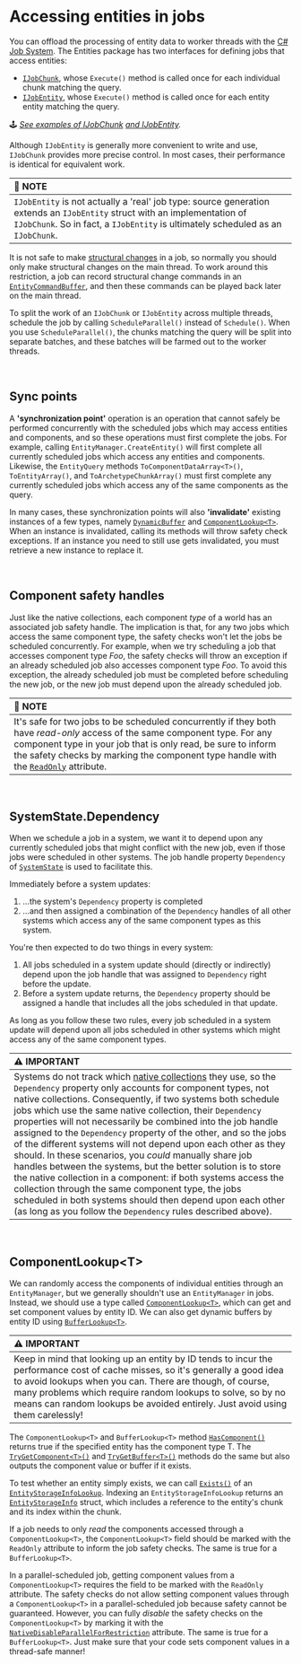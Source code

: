 
# Accessing entities in jobs

You can offload the processing of entity data to worker threads with the [C# Job System](https://docs.unity3d.com/Manual/JobSystem.html). The Entities package has two interfaces for defining jobs that access entities:

- [`IJobChunk`](https://docs.unity3d.com/Packages/com.unity.entities@latest?subfolder=/api/Unity.Entities.IJobChunk.html), whose `Execute()` method is called once for each individual chunk matching the query.
- [`IJobEntity`](https://docs.unity3d.com/Packages/com.unity.entities@latest?subfolder=/api/Unity.Entities.IJobEntity.html), whose `Execute()` method is called once for each entity entity matching the query. 

&#x1F579; *[See examples of IJobChunk](./examples/jobs.md#ijobchunk) [and IJobEntity](./examples/jobs.md#ijobentity).*

Although `IJobEntity` is generally more convenient to write and use, `IJobChunk` provides more precise control. In most cases, their performance is identical for equivalent work.

| &#x1F4DD; NOTE |
| :- |
| `IJobEntity` is not actually a 'real' job type: source generation extends an `IJobEntity` struct with an implementation of `IJobChunk`. So in fact, a `IJobEntity` is ultimately scheduled as an `IJobChunk`. |

It is not safe to make [structural changes](https://docs.unity3d.com/Packages/com.unity.entities@1.0/manual/concepts-structural-changes.html) in a job, so normally you should only make structural changes on the main thread. To work around this restriction, a job can record structural change commands in an [`EntityCommandBuffer`](https://docs.unity3d.com/Packages/com.unity.entities@latest?subfolder=/api/Unity.Entities.EntityCommandBuffer.html), and then these commands can be played back later on the main thread.

To split the work of an `IJobChunk` or `IJobEntity` across multiple threads, schedule the job by calling `ScheduleParallel()` instead of `Schedule()`. When you use `ScheduleParallel()`, the chunks matching the query will be split into separate batches, and these batches will be farmed out to the worker threads.

<br>

## Sync points

A **'synchronization point'** operation is an operation that cannot safely be performed concurrently with the scheduled jobs which may access entities and components, and so these operations must first complete the jobs. For example, calling `EntityManager.CreateEntity()` will first complete all currently scheduled jobs which access any entities and components. Likewise, the `EntityQuery` methods `ToComponentDataArray<T>()`, `ToEntityArray()`, and `ToArchetypeChunkArray()` must first complete any currently scheduled jobs which access any of the same components as the query.

In many cases, these synchronization points will also **'invalidate'** existing instances of a few types, namely [`DynamicBuffer`](https://docs.unity3d.com/Packages/com.unity.entities@latest?subfolder=/api/Unity.Entities.DynamicBuffer-1.html) and [`ComponentLookup<T>`](https://docs.unity3d.com/Packages/com.unity.entities@latest?subfolder=/api/Unity.Entities.ComponentLookup-1.html). When an instance is invalidated, calling its methods will throw safety check exceptions. If an instance you need to still use gets invalidated, you must retrieve a new instance to replace it.

<br>

## Component safety handles

Just like the native collections, each component *type* of a world has an associated job safety handle. The implication is that, for any two jobs which access the same component type, the safety checks won't let the jobs be scheduled concurrently. For example, when we try scheduling a job that accesses component type *Foo*, the safety checks will throw an exception if an already scheduled job also accesses component type *Foo*. To avoid this exception, the already scheduled job must be completed before scheduling the new job, or the new job must depend upon the already scheduled job. 

| &#x1F4DD; NOTE |
| :- |
| It's safe for two jobs to be scheduled concurrently if they both have *read-only* access of the same component type. For any component type in your job that is only read, be sure to inform the safety checks by marking the component type handle with the [`ReadOnly`](https://docs.unity3d.com/ScriptReference/Unity.Collections.ReadOnlyAttribute.html) attribute. |

<br>

## SystemState.Dependency

When we schedule a job in a system, we want it to depend upon any currently scheduled jobs that might conflict with the new job, even if those jobs were scheduled in other systems. The job handle property `Dependency` of [`SystemState`](https://docs.unity3d.com/Packages/com.unity.entities@latest?subfolder=/api/Unity.Entities.SystemState.html) is used to facilitate this.

Immediately before a system updates:

1. ...the system's `Dependency` property is completed
2. ...and then assigned a combination of the `Dependency` handles of all other systems which access any of the same component types as this system.

You're then expected to do two things in every system:

1. All jobs scheduled in a system update should (directly or indirectly) depend upon the job handle that was assigned to `Dependency` right before the update.
1. Before a system update returns, the `Dependency` property should be assigned a handle that includes all the jobs scheduled in that update.

As long as you follow these two rules, every job scheduled in a system update will depend upon all jobs scheduled in other systems which might access any of the same component types.

| &#x26A0; IMPORTANT |
| :- |
| Systems do not track which [native collections]() they use, so the `Dependency` property only accounts for component types, not native collections. Consequently, if two systems both schedule jobs which use the same native collection, their `Dependency` properties will not necessarily be combined into the job handle assigned to the `Dependency` property of the other, and so the jobs of the different systems will not depend upon each other as they should. In these scenarios, you *could* manually share job handles between the systems, but the better solution is to store the native collection in a component: if both systems access the collection through the same component type, the jobs scheduled in both systems should then depend upon each other (as long as you follow the `Dependency` rules described above). |

<br>

## ComponentLookup\<T\>

We can randomly access the components of individual entities through an `EntityManager`, but we generally shouldn't use an `EntityManager` in jobs. Instead, we should use a type called [`ComponentLookup<T>`](https://docs.unity3d.com/Packages/com.unity.entities@latest?subfolder=/api/Unity.Entities.ComponentLookup-1.html), which can get and set component values by entity ID. We can also get dynamic buffers by entity ID using [`BufferLookup<T>`](https://docs.unity3d.com/Packages/com.unity.entities@latest?subfolder=/api/Unity.Entities.BufferLookup-1.html).

| &#x26A0; IMPORTANT |
| :- |
| Keep in mind that looking up an entity by ID tends to incur the performance cost of cache misses, so it's generally a good idea to avoid lookups when you can. There are though, of course, many problems which require random lookups to solve, so by no means can random lookups be avoided entirely. Just avoid using them carelessly! |


The `ComponentLookup<T>` and `BufferLookup<T>` method [`HasComponent()`](https://docs.unity3d.com/Packages/com.unity.entities@latest?subfolder=/api/Unity.Entities.ComponentLookup-1.HasComponent.html) returns true if the specified entity has the component type T. The [`TryGetComponent<T>()`](https://docs.unity3d.com/Packages/com.unity.entities@latest?subfolder=/api/Unity.Entities.ComponentLookup-1.TryGetComponent.html) and [`TryGetBuffer<T>()`](https://docs.unity3d.com/Packages/com.unity.entities@latest?subfolder=/api/Unity.Entities.BufferLookup-1.TryGetBuffer.html) methods do the same but also outputs the component value or buffer if it exists.

To test whether an entity simply exists, we can call [`Exists()`](https://docs.unity3d.com/Packages/com.unity.entities@latest?subfolder=/api/Unity.Entities.EntityStorageInfoLookup.Exists.html) of an [`EntityStorageInfoLookup`](https://docs.unity3d.com/Packages/com.unity.entities@latest?subfolder=/api/Unity.Entities.EntityStorageInfoLookup.html). Indexing an `EntityStorageInfoLookup` returns an [`EntityStorageInfo`](https://docs.unity3d.com/Packages/com.unity.entities@latest?subfolder=/api/Unity.Entities.EntityStorageInfo.html) struct, which includes a reference to the entity's chunk and its index within the chunk.


If a job needs to only *read* the components accessed through a `ComponentLookup<T>`, the `ComponentLookup<T>` field should be marked with the `ReadOnly` attribute to inform the job safety checks. The same is true for a `BufferLookup<T>`.

In a parallel-scheduled job, getting component values from a `ComponentLookup<T>` requires the field to be marked with the `ReadOnly` attribute. The safety checks do not allow setting component values through a `ComponentLookup<T>` in a parallel-scheduled job because safety cannot be guaranteed. However, you can fully *disable* the safety checks on the `ComponentLookup<T>` by marking it with the [`NativeDisableParallelForRestriction`](https://docs.unity3d.com/ScriptReference/Unity.Collections.NativeDisableParallelForRestrictionAttribute.html) attribute. The same is true for a `BufferLookup<T>`. Just make sure that your code sets component values in a thread-safe manner!










